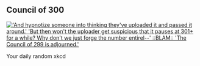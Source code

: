 ## Council of 300
[!['And hypnotize someone into thinking they've uploaded it and passed it around.' 'But then won't the uploader get suspicious that it pauses at 301+ for a while? Why don't we just forge the number entirel--' ::BLAM:: 'The Council of 299 is adjourned.'](https://imgs.xkcd.com/comics/council_of_300.png)](https://xkcd.com/1224/ "'And hypnotize someone into thinking they've uploaded it and passed it around.' 'But then won't the uploader get suspicious that it pauses at 301+ for a while? Why don't we just forge the number entirel--' ::BLAM:: 'The Council of 299 is adjourned.'")

Your daily random xkcd
